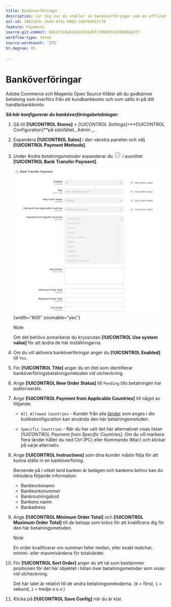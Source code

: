 ```yaml
---
title: Banköverföringar
description: Lär dig hur du ställer in banköverföringar som en offlinebetalningsmetod i din butik.
exl-id: 34b2163c-2edd-4741-b002-3d8fb561fc78
feature: Payments
source-git-commit: 8b5af316ab1d2e632ed5fc2066974326830ab3f7
workflow-type: tm+mt
source-wordcount: '275'
ht-degree: 0%

---
```


# Banköverföringar

Adobe Commerce och Magento Open Source tillåter att du godkänner betalning som överförs från ett kundbankkonto och som sätts in på ditt handlarbankkonto.

**_Så här konfigurerar du banköverföringsbetalningar:_**

1. Gå till **[!UICONTROL Stores]** > _[!UICONTROL Settings]_>**[!UICONTROL Configuration]**på sidofältet_ Admin _.

1. Expandera **[!UICONTROL Sales]** i den vänstra panelen och välj **[!UICONTROL Payment Methods]**.

1. Under _Andra betalningsmetoder_ expanderar du ![Expansionsväljaren](../assets/icon-display-expand.png) i avsnittet **[!UICONTROL Bank Transfer Payment]**.

   ![Banköverföringsbetalning](../configuration-reference/sales/assets/payment-methods-bank-transfer-payment.png){width="600" zoomable="yes"}

   >[!NOTE]
   >
   >Om det behövs avmarkerar du kryssrutan **[!UICONTROL Use system value]** för att ändra de här inställningarna.

1. Om du vill aktivera banköverföringar anger du **[!UICONTROL Enabled]** till `Yes`.

1. För **[!UICONTROL Title]** anger du en titel som identifierar banköverföringsbetalningsmetoden vid utcheckning.

1. Ange **[!UICONTROL New Order Status]** till `Pending` tills betalningen har auktoriserats.

1. Ange **[!UICONTROL Payment from Applicable Countries]** till något av följande:

   - `All Allowed Countries` - Kunder från alla [länder](../getting-started/store-details.md#country-options) som anges i din butikskonfiguration kan använda den här betalningsmetoden.

   - `Specific Countries` - När du har valt det här alternativet visas listan _[!UICONTROL Payment from Specific Countries]_. Om du vill markera flera länder håller du ned Ctrl (PC) eller Kommando (Mac) och klickar på varje alternativ.

1. Ange **[!UICONTROL Instructions]** som dina kunder måste följa för att kunna ställa in en banköverföring.

   Beroende på i vilket land banken är belägen och bankens behov kan du inkludera följande information:

   - Bankkontonamn
   - Bankkontonummer
   - Bankroutningskod
   - Bankens namn
   - Bankadress

1. Ange **[!UICONTROL Minimum Order Total]** och **[!UICONTROL Maximum Order Total]** till de belopp som krävs för att kvalificera dig för den här betalningsmetoden.

   >[!NOTE]
   >
   >En order kvalificerar om summan faller mellan, eller exakt matchar, minimi- eller maximivärdena för totalvärdet.

1. För **[!UICONTROL Sort Order]** anger du ett tal som bestämmer positionen för det här objektet i listan över betalningsmetoder som visas vid utcheckning.

   Det här talet är relativt till de andra betalningsmetoderna. (`0` = först, `1` = sekund, `2` = tredje o.s.v.)

1. Klicka på **[!UICONTROL Save Config]** när du är klar.
